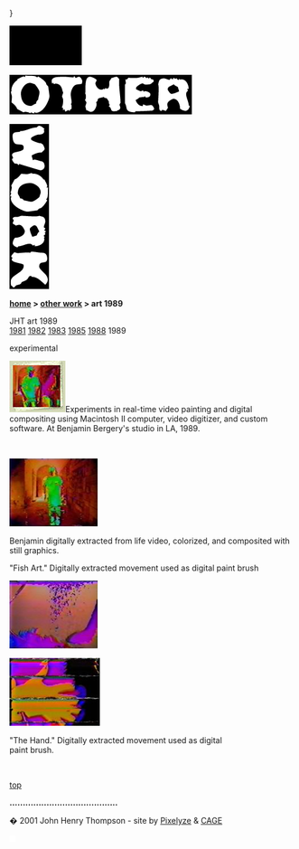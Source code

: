 }  

  

![](images/johnhenry1.gif)

![](images/tin_other.gif)

![](images/tin_work.gif)

**[home](index.html) > [other work](otherwork.html) > art 1989**

JHT art 1989  
[1981](art1981.html) [1982](art1982.html) [1983](art1983.html) [1985](art1985.html) [1988](art1988.html) 1989

experimental

![](images/art89t2.jpg)Experiments in real-time video painting and digital compositing using Macintosh II computer, video digitizer, and custom software. At Benjamin Bergery's studio in LA, 1989.

  

 

[![](images/bb_composite_2_m.jpg)](javascript:openpage('images/slides1989/s889_bb_composite_2.jpg',300,240))

Benjamin digitally extracted from life video, colorized, and composited with still graphics.

"Fish Art." Digitally extracted movement used as digital paint brush

[![fish paint](images/fish_paint_2_m.jpg)](javascript:openpage('images/slides1989/s289_fish_paint_2.jpg',300,240))

[![hand paint](images/hand_paint_m.jpg)](javascript:openpage('images/slides1989/s689_hand_paint.jpg',300,240))

"The Hand." Digitally extracted movement used as digital  
paint brush.

 

[top](#topofpage)

**.........................................**

� 2001 John Henry Thompson - site by [Pixelyze](http://www.pixelyze.com/) & [CAGE](http://www.cage.nl/)

![](images/spacer.gif)